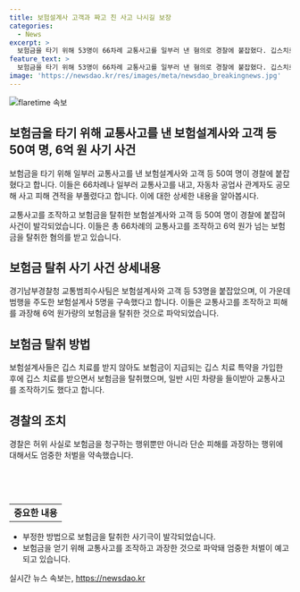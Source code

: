```yaml
---
title: 보험설계사 고객과 짜고 친 사고 나시길 보장
categories:
  - News
excerpt: >
  보험금을 타기 위해 53명이 66차례 교통사고를 일부러 낸 혐의로 경찰에 붙잡혔다. 깁스치료 특약 가입 후 사고를 권유하거나, 사고 피해를 부풀려 6억 원의 보험금을 탔다. 이들은 보험금을 얻기 위해 애꿎은 시민 차량을 들이받는 등 고의로 교통사고를 일으켰으며, 주도한 보험설계사 5명이 구속됐다. 해당 사건은 보험사의 제보를 받고 1년 7개월의 수사 끝에 적발됐다.
feature_text: >
  보험금을 타기 위해 53명이 66차례 교통사고를 일부러 낸 혐의로 경찰에 붙잡혔다. 깁스치료 특약 가입 후 사고를 권유하거나, 사고 피해를 부풀려 6억 원의 보험금을 탔다. 이들은 보험금을 얻기 위해 애꿎은 시민 차량을 들이받는 등 고의로 교통사고를 일으켰으며, 주도한 보험설계사 5명이 구속됐다. 해당 사건은 보험사의 제보를 받고 1년 7개월의 수사 끝에 적발됐다.
image: 'https://newsdao.kr/res/images/meta/newsdao_breakingnews.jpg'
---
```


<p><img src="https://newsdao.kr/res/images/meta/newsdao_breakingnews.jpg" alt="flaretime 속보" /></p>

<h2 data-ke-size="size26">보험금을 타기 위해 교통사고를 낸 보험설계사와 고객 등 50여 명, 6억 원 사기 사건</h2>

<p>보험금을 타기 위해 일부러 교통사고를 낸 보험설계사와 고객 등 50여 명이 경찰에 붙잡혔다고 합니다. 이들은 66차례나 일부러 교통사고를 내고, 자동차 공업사 관계자도 공모해 사고 피해 견적을 부풀렸다고 합니다. 이에 대한 상세한 내용을 알아봅시다.</p>

<p data-ke-size="size16">교통사고를 조작하고 보험금을 탈취한 보험설계사와 고객 등 50여 명이 경찰에 붙잡혀 사건이 발각되었습니다. 이들은 총 66차례의 교통사고를 조작하고 6억 원가 넘는 보험금을 탈취한 혐의를 받고 있습니다.</p>

<h2 data-ke-size="size26">보험금 탈취 사기 사건 상세내용</h2>

<p data-ke-size="size16">경기남부경찰청 교통범죄수사팀은 보험설계사와 고객 등 53명을 붙잡았으며, 이 가운데 범행을 주도한 보험설계사 5명을 구속했다고 합니다. 이들은 교통사고를 조작하고 피해를 과장해 6억 원가량의 보험금을 탈취한 것으로 파악되었습니다.</p>

<h2 data-ke-size="size26">보험금 탈취 방법</h2>

<p data-ke-size="size16">보험설계사들은 깁스 치료를 받지 않아도 보험금이 지급되는 깁스 치료 특약을 가입한 후에 깁스 치료를 받으면서 보험금을 탈취했으며, 일반 시민 차량을 들이받아 교통사고를 조작하기도 했다고 합니다.</p>

<h2 data-ke-size="size26">경찰의 조치</h2>

<p data-ke-size="size16">경찰은 허위 사실로 보험금을 청구하는 행위뿐만 아니라 단순 피해를 과장하는 행위에 대해서도 엄중한 처벌을 약속했습니다.</p>

<p data-ke-size="size16">&nbsp;</p>

<p data-ke-size="size16">&nbsp;</p>

<table>
    <tbody>
        <tr>
            <td style="text-align: center; height: 17px;"><b>중요한 내용</b></td>
        </tr>
    </tbody>
</table>

<ul>
    <li>부정한 방법으로 보험금을 탈취한 사기극이 발각되었습니다.</li>
    <li>보험금을 얻기 위해 교통사고를 조작하고 과장한 것으로 파악돼 엄중한 처벌이 예고되고 있습니다.</li>
</ul>
실시간 뉴스 속보는, <a href="https://newsdao.kr" rel="dofollow">https://newsdao.kr</a>


